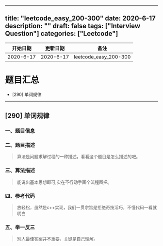 
---
title: "leetcode_easy_200-300"
date: 2020-6-17
description: ""
draft: false
tags: ["Interview Question"]
categories: ["Leetcode"]
---


| 开始日期     | 更新日期     | 备注     |
| --------- | ------------ | -------- |
| 2020-6-17 | 2020-6-17 | leetcode_easy_200-300|


#  题目汇总

- [290] 单词规律


-------------------------------------------------------

##  [290] 单词规律

### 一、**题目信息**

### 二、**题目描述**
> 算法是问题求解过程的一种描述，看看这个题目是怎么描述的吧。

### 三、**算法描述**
> 能说出基本思想即可,实在不行动手画个流程图把。



### 四、**参考代码**
> 放轻松，虽然是c++实现，我们一贯宗旨是拒绝奇技淫巧，不懂代码一看就明白




### 五、举一反三
> 别人最佳答案并不重要，关键是自己理解。



